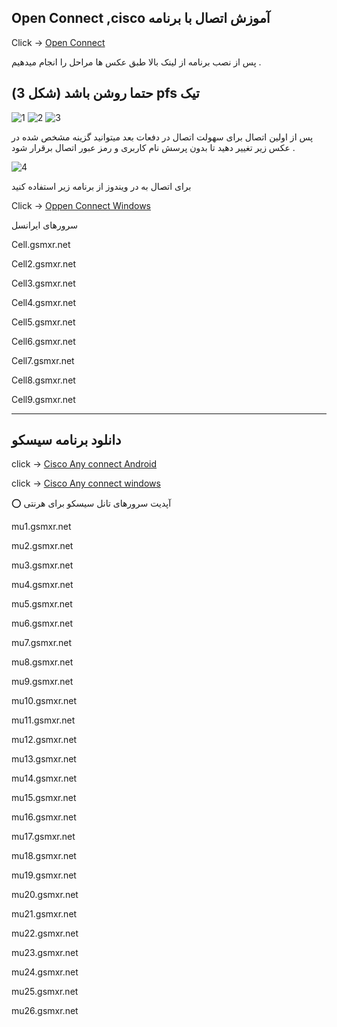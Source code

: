 ## Open Connect ,cisco  آموزش اتصال با برنامه    

Click  -> [Open Connect](https://drive.google.com/file/d/1E06Dta-FlbilDWG33J2ABZLbxGv6zInD/view?usp=sharing)

پس از نصب برنامه از لینک بالا طبق عکس ها مراحل را انجام میدهیم .
## حتما روشن باشد (شکل 3) pfs تیک
![1](https://github.com/mostafacpr/FixGsm/assets/120664716/4a196d43-90bb-4c53-9eca-c4bb9b62e125)
![2](https://github.com/mostafacpr/FixGsm/assets/120664716/b9c877e1-509c-4850-8ff9-305411987912)
![3](https://github.com/mostafacpr/FixGsm/assets/120664716/05d08085-5a59-4b56-96f6-3ba0e0bd7298)



پس از اولین اتصال برای سهولت اتصال در دفعات بعد میتوانید گزینه مشخص شده در عکس زیر تغییر دهید تا بدون پرسش نام کاربری و رمز عبور اتصال برقرار شود .



![4](https://github.com/mostafacpr/FixGsm/assets/120664716/ed488c58-ab4a-489f-9c79-ee3c076e622c)

برای اتصال به  در ویندوز از برنامه زیر استفاده کنید 

Click -> [Oppen Connect Windows](https://drive.google.com/file/d/1HghJjEP7bJGnNu92fjfkfc3M02bnaCg_/view?usp=sharing)

سرورهای ایرانسل 


Cell.gsmxr.net

Cell2.gsmxr.net

Cell3.gsmxr.net

Cell4.gsmxr.net

Cell5.gsmxr.net

Cell6.gsmxr.net

Cell7.gsmxr.net

Cell8.gsmxr.net

Cell9.gsmxr.net
 
 ---

 ## دانلود برنامه سیسکو 
 
click -> [Cisco Any connect Android](https://drive.google.com/file/d/1LpF29P_zRjvIS6Uwt8x-7sWY81DoA4nP/view?usp=sharing)

click -> [Cisco Any connect windows](https://drive.google.com/file/d/1LZ4kw_kxD4IqYFGFNtt4fMGI3ShYG9FB/view?usp=sharing)

 
⭕️ آپديت سرورهای تانل سیسکو برای هرنتی

mu1.gsmxr.net

mu2.gsmxr.net

mu3.gsmxr.net

mu4.gsmxr.net

mu5.gsmxr.net

mu6.gsmxr.net

mu7.gsmxr.net

mu8.gsmxr.net

mu9.gsmxr.net

mu10.gsmxr.net

mu11.gsmxr.net

mu12.gsmxr.net

mu13.gsmxr.net

mu14.gsmxr.net

mu15.gsmxr.net

mu16.gsmxr.net

mu17.gsmxr.net

mu18.gsmxr.net

mu19.gsmxr.net

mu20.gsmxr.net

mu21.gsmxr.net

mu22.gsmxr.net

mu23.gsmxr.net

mu24.gsmxr.net

mu25.gsmxr.net

mu26.gsmxr.net

